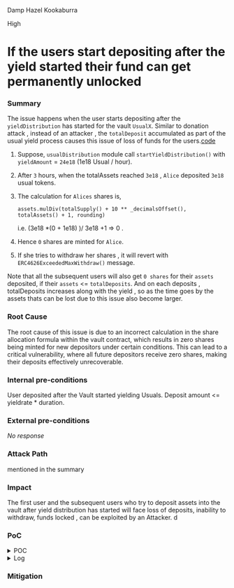 Damp Hazel Kookaburra

High

# If the users start depositing after the yield started their fund can get permanently unlocked

### Summary

The issue happens when the user starts depositing after the `yieldDistribution` has started for the vault `UsualX`.
Similar to donation attack , instead of an attacker , the `totalDeposit` accumulated as part of the usual yield process causes this issue of loss of funds for the users.[code](https://github.com/sherlock-audit/2024-10-usual-labs-v1/blob/4fb4a64a479e0b9b8f93934220e891c29d54df33/pegasus/packages/solidity/src/vaults/UsualX.sol#L212)

1. Suppose, `usualDistribution` module call `startYieldDistribution()` with `yieldAmount` = `24e18` (1e18 Usual / hour).
2. After `3` hours, when the totalAssets reached `3e18` , `Alice` deposited `3e18` usual tokens.
3. The calculation for `Alices` shares is, 
    ```solidity
    assets.mulDiv(totalSupply() + 10 ** _decimalsOffset(), totalAssets() + 1, rounding)
    ```
    i.e.   (3e18 *(0 + 1e18) )/ 3e18 +1  => 0 .

4. Hence `0` shares are minted for `Alice`.
5. If she tries to withdraw her shares , it will revert with `ERC4626ExceededMaxWithdraw()` message.


Note that all the subsequent users will also get `0 shares` for their `assets` deposited, if their `assets` <= `totalDeposits`. 
And on each deposits , totalDeposits increases along with the yield , so as the time goes by the assets thats can be lost due to this issue also become larger.


### Root Cause

The root cause of this issue is due to an incorrect calculation in the share allocation formula within the vault contract, which results in zero shares being minted for new depositors under certain conditions. This can lead to a critical vulnerability, where all future depositors receive zero shares, making their deposits effectively unrecoverable.

### Internal pre-conditions

User deposited after the Vault started yielding Usuals.
Deposit amount <= yieldrate * duration.

### External pre-conditions

_No response_

### Attack Path

mentioned in the summary

### Impact

The first user and the subsequent users who try to deposit assets into the vault after yield distribution has started will face loss of deposits, inability to withdraw, funds locked , can be exploited by an Attacker. d

### PoC
<details>
<summary>POC</summary>
    In UsualXIntegration.t.sol , add this import code -> import {console} from "forge-std/Test.sol";  
    Paste the below function and run ,  forge test --match-test testYieldDistributiondhank -vvv
    
    ```solidity
        function testYieldDistributiondhank() public {
            uint256 aliceinitialDeposit = 3e18;
            uint256 bobinitialDeposit = 6e18;
            uint256 yieldAmount = 24e18;
            
            vm.prank(admin);
            usualToken.mint(address(usualX), yieldAmount);

            uint256 startTime = block.timestamp + 1 hours;
            uint256 endTime = startTime + 1 days;
            vm.prank(distributionModuleAddress);
            usualX.startYieldDistribution(yieldAmount, startTime, endTime);


            vm.warp(startTime + 3 hours);
            console.log("total assets before Alice's deposit ",usualX.totalAssets());
            vm.prank(admin);
            usualToken.mint(alice, aliceinitialDeposit);
            vm.startPrank(alice);
            usualToken.approve(address(usualX), aliceinitialDeposit);
            usualX.deposit(aliceinitialDeposit, alice);
            vm.stopPrank();
            uint256 aliceShare = usualX.balanceOf(alice);
            console.log("total assets after Alice's deposit ",usualX.totalAssets());
            console.log("shares Alcie ",aliceShare);
    

            vm.warp(startTime + 4 hours);
            console.log("total assets before bobs deposit",usualX.totalAssets());
            vm.prank(admin);
            usualToken.mint(bob, bobinitialDeposit);
            vm.startPrank(bob);
            usualToken.approve(address(usualX), bobinitialDeposit);
            usualX.deposit(bobinitialDeposit, bob);
            vm.stopPrank();

            uint256 bobShare = usualX.balanceOf(bob);
            console.log("total assets after bobs deposit ",usualX.totalAssets());
            console.log("shares Bobs ",bobShare);
            uint256 bobsWithdrawableAmount = usualX.convertToAssets(bobShare);
            console.log("Assets owed to bob",bobsWithdrawableAmount);
        }
    ```
</details>

<details>
<summary> Log </summary>
    `
        Logs:
            total assets before Alice's deposit  3000000000000000000
            total assets after Alice's deposit  6000000000000000000
            shares Alcie  0
            total assets before bobs deposit 7000000000000000000
            total assets after bobs deposit  13000000000000000000
            shares Bobs  0
            Assets owed to bob 0
    `
</details>

### Mitigation



